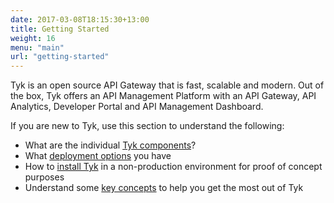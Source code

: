 ```yaml
--- 
date: 2017-03-08T18:15:30+13:00
title: Getting Started
weight: 16
menu: "main"
url: "getting-started"
---
```


Tyk is an open source API Gateway that is fast, scalable and modern. Out of the box, Tyk offers an API Management Platform with an API Gateway, API Analytics, Developer Portal and API Management Dashboard.

If you are new to Tyk, use this section to understand the following:

* What are the individual [Tyk components](/docs/getting-started/tyk-components/)?
*  What [deployment options](/docs/getting-started/deployment-options/) you have
*  How to [install Tyk](/docs/getting-started/installation/) in a non-production environment for proof of concept purposes
*  Understand some [key concepts](/docs/getting-started/key-concepts/) to help you get the most out of Tyk
